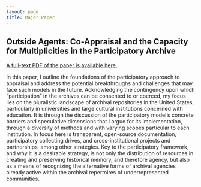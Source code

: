 ```yaml
---
layout: page
title: Major Paper
---
```

## Outside Agents: Co-Appraisal and the Capacity for Multiplicities in the Participatory Archive

[A full-text PDF of the paper is available here.](MajorPaper_Karlsson.pdf)

In this paper, I outline the foundations of the participatory approach to appraisal and address the potential breakthroughs and challenges that may face such models in the future. Acknowledging the contingency upon which “participation” in the archives can be consented to or coerced, my focus lies on the pluralistic landscape of archival repositories in the United States, particularly in universities and large cultural institutions concerned with education. It is through the discussion of the participatory model’s concrete barriers and speculative dimensions that I argue for its implementation, through a diversity of methods and with varying scopes particular to each institution. In focus here is transparent, open-source documentation, participatory collecting drives, and cross-institutional projects and partnerships, among other strategies. Key to the participatory framework, and why it is a desirable strategy, is not only the distribution of resources in creating and preserving historical memory, and therefore agency, but also as a means of recognizing the alternative forms of archival agencies already active within the archival repertoires of underrepresented communities.
